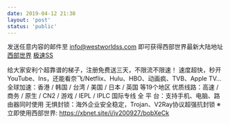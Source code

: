 ```yaml
---
date: 2019-04-12 21:30
layout: 'post'
status: 'public'
---
```

发送任意内容的邮件至 <info@westworldss.com> 即可获得西部世界最新大陆地址
[西部世界](https://xbnet.site/i/iv200927/bobXeCk)
[极速SS](https://jsss-25.top)

给大家安利个超靠谱的梯子，注册免费送三天，不限流不限速！
速度超快，秒开YouTube、Ins，还能看奈飞/Netflix、Hulu、HBO、动画疯、TVB、Apple TV...
全球加速：香港 / 韩国 / 台湾 / 美国 / 日本 / 英国 等19个地区
优质线路：高速 / 商务 / 原生 / CN2 / 游戏 / IEPL / IPLC 国际专线
全 平 台：支持手机、电脑、路由器同时使用
无惧封锁：海外企业安全稳定，Trojan、V2Ray协议超强抗封锁
※立即使用西部世界: https://xbnet.site/i/iv200927/bobXeCk